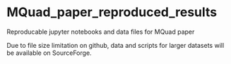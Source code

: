 # MQuad_paper_reproduced_results
Reproducable jupyter notebooks and data files for MQuad paper

Due to file size limitation on github, data and scripts for larger datasets will be available on SourceForge.
